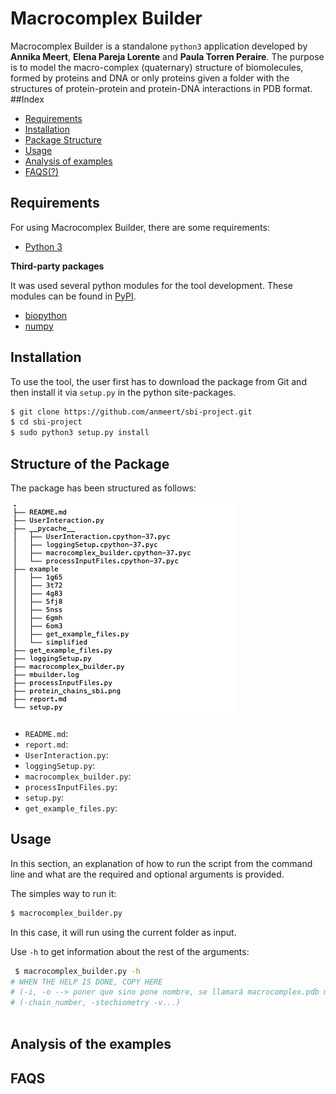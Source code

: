 # Macrocomplex Builder
Macrocomplex Builder is a standalone `python3` application developed by **Annika Meert**, **Elena Pareja Lorente** and **Paula Torren Peraire**. The purpose is to model the macro-complex (quaternary) structure of biomolecules, formed by proteins and DNA or only proteins given a folder with the structures of protein-protein and protein-DNA interactions in PDB format. 
##Index


- [Requirements](#Requirements)
- [Installation](#Installation)
- [Package Structure](#Structure-of-the-Package)
- [Usage](#Usage)
- [Analysis of examples](#analysis-of-the-examples)
- [FAQS(?)](#FAQS)




## Requirements
For using Macrocomplex Builder, there are some requirements:

* [Python 3](https://www.python.org/)

**Third-party packages**

It was used several python modules for the tool development. These modules can be found in [PyPI](https://pypi.org/). 

* [biopython](https://pypi.org/project/biopython/)
* [numpy](https://pypi.org/project/numpy/)
<!--Preguntar si usamos algún paquete de estos más - no se si argparse y logging hay que ponerlo aquí. No me acuerdo si hacia falta instalarselo con PyPI-->


## Installation

To use the tool, the user first has to download the package from Git and then install it via `setup.py` in the python site-packages.

 ```bash
 $ git clone https://github.com/anmeert/sbi-project.git
 $ cd sbi-project
 $ sudo python3 setup.py install
 ``` 
## Structure of the Package
The package has been structured as follows:
<!--ASK ANNI, MAYBE THERE IS A BETTER WAY-->

![Tree](tree.png)

* `README.md`: 
* `report.md`:
* `UserInteraction.py`:
* `loggingSetup.py`:
* `macrocomplex_builder.py`:
* `processInputFiles.py`:
* `setup.py`:
* `get_example_files.py`:

## Usage

In this section, an explanation of how to run the script from the command line and what are the required and optional arguments is provided. 

The simples way to run it:

 ```bash
 $ macrocomplex_builder.py
 ```
In this case, it will run using the current folder as input. 

Use `-h` to get information about the rest of the arguments: 

```bash
 $ macrocomplex_builder.py -h 
# WHEN THE HELP IS DONE, COPY HERE 
# (-i, -o --> poner que sino pone nombre, se llamará macrocomplex.pdb modificar)
# (-chain_number, -stechiometry -v...)
 
```
## Analysis of the examples

## FAQS





